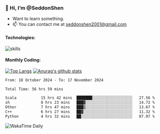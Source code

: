 ### 👋 Hi, I’m @SeddonShen
- Want to learn something.
- 📫 You can contact me at seddonshen2001@gmail.com

#### Technologies:

![skills](https://skillicons.dev/icons?i=scala,js,html,css,bootstrap,jquery,c,cpp,cloudflare,django,docker,flask,git,github,githubactions,linux,latex,mysql,nodejs,ps,php,pr,py,raspberrypi,redis,unreal,v,vscode,vue,bash)

#### Monthly Coding:
[![Top Langs](https://github-readme-stats.vercel.app/api/top-langs?username=seddonshen&show_icons=true&locale=en&layout=compact&hide=html&langs_count=8)](https://github.com/SeddonShen/)
[![Anurag's github stats](https://github-readme-stats.vercel.app/api?username=SeddonShen&count_private=true&show_icons=true)](https://github.com/anuraghazra/github-readme-stats)
<!--START_SECTION:waka-->

```txt
From: 18 October 2024 - To: 17 November 2024

Total Time: 56 hrs 59 mins

Scala           15 hrs 42 mins  ███████░░░░░░░░░░░░░░░░░░   27.56 %
sh              8 hrs 23 mins   ███▓░░░░░░░░░░░░░░░░░░░░░   14.72 %
Other           7 hrs 47 mins   ███▒░░░░░░░░░░░░░░░░░░░░░   13.67 %
C++             6 hrs 27 mins   ██▓░░░░░░░░░░░░░░░░░░░░░░   11.32 %
Python          4 hrs 32 mins   ██░░░░░░░░░░░░░░░░░░░░░░░   07.97 %
```

<!--END_SECTION:waka-->

![WakaTime Daily](https://wakatime.com/share/@seddon2001/61a7e342-5f12-4fea-bf92-1fac161e97d6.svg)
<!---
SeddonShen/SeddonShen is a ✨ special ✨ repository because its `README.md` (this file) appears on your GitHub profile.
You can click the Preview link to take a look at your changes.
--->
